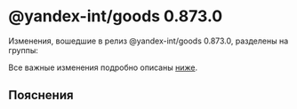 # @yandex-int/goods 0.873.0

<!-- ЧЕЛОВЕЧЕСКОЕ ВСТУПЛЕНИЕ -->

Изменения, вошедшие в релиз @yandex-int/goods 0.873.0, разделены на группы:

Все важные изменения подробно описаны [ниже](#Пояснения).

## Пояснения

